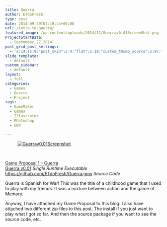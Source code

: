 ```yaml
---
title: Guerra
author: ETdoFresh
type: post
date: 2014-09-29T07:19:44+00:00
url: /intro-to-guerra/
featured_image: /wp-content/uploads/2014/11/Guerrav0.01ScreenShot.png
ProjectStartDate:
  - September 27 2014
post_grid_post_settings:
  - 'a:14:{s:9:"post_skin";s:4:"flat";s:19:"custom_thumb_source";s:97:"https://www.etdofresh.com/wp-content/plugins/post-grid/assets/frontend/css/images/placeholder.png";s:16:"thumb_custom_url";s:0:"";s:17:"font_awesome_icon";s:0:"";s:23:"font_awesome_icon_color";s:0:"";s:22:"font_awesome_icon_size";s:0:"";s:17:"custom_youtube_id";s:0:"";s:15:"custom_vimeo_id";s:0:"";s:21:"custom_dailymotion_id";s:0:"";s:14:"custom_mp3_url";s:0:"";s:20:"custom_soundcloud_id";s:0:"";s:16:"custom_video_MP4";s:0:"";s:16:"custom_video_OGV";s:0:"";s:17:"custom_video_WEBM";s:0:"";}'
slide_template:
  - default
custom_sidebar:
  - default
layout:
  - full
categories:
  - Games
  - Guerra
  - Project
tags:
  - GameMaker
  - Games
  - Illustrator
  - Photoshop
  - UNO

---
```

<div class="wp-block-columns has-2-columns">
  <div class="wp-block-column">
    <figure class="wp-block-image"><a href="http://www.etdofresh.com/wp-content/uploads/2014/11/Guerrav0.01ScreenShot.png"><img class="wp-image-48" src="http://www.etdofresh.com/wp-content/uploads/2014/11/Guerrav0.01ScreenShot.png" alt="Guerrav0.01Screenshot" srcset="http://localhost/wp-content/uploads/2014/11/Guerrav0.01ScreenShot.png 1928w, http://localhost/wp-content/uploads/2014/11/Guerrav0.01ScreenShot-300x163.png 300w, http://localhost/wp-content/uploads/2014/11/Guerrav0.01ScreenShot-768x417.png 768w, http://localhost/wp-content/uploads/2014/11/Guerrav0.01ScreenShot-1024x557.png 1024w, http://localhost/wp-content/uploads/2014/11/Guerrav0.01ScreenShot-1080x587.png 1080w" sizes="(max-width: 1928px) 100vw, 1928px" /></a></figure>
  </div>
  
  <div class="wp-block-column">
     
  </div>
</div>

<p class="SoftwareLink">
  <a href="http://www.etdofresh.com/wp-content/uploads/2014/11/Game-Proposal-1-Guerra.pdf">Game Proposal 1 &#8211; Guerra<br /></a><a href="http://www.etdofresh.com/wp-content/uploads/2014/09/Guerra-Default-0.1.0.0.zip">Guerra v0.01</a> <em>Single Runtime Executable</em><br /><a href="https://github.com/ETdoFresh/Guerra.gmx">https://github.com/ETdoFresh/Guerra.gmx</a> <em>Source Code</em>
</p>

Guerra is Spanish for War! This was the title of a childhood game that I used to play with my friends. It was a mixture between action and the game of Memory.

<!--more-->Anyway, I have attached my Game Proposal to this blog. I also have attached two different zip files to this post. The install if you just want to play what I got so far. And then the source package if you want to see the source code, etc.